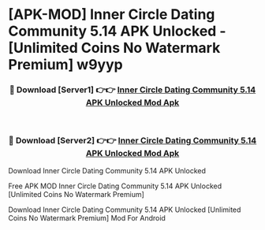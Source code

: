 # [APK-MOD] Inner Circle  Dating Community 5.14 APK Unlocked - [Unlimited Coins No Watermark Premium] w9yyp



<div align="center">
<h3>🔴 Download [Server1] 👉👉 <a href="https://momento.my/?title=Inner_Circle__Dating_Community_5.14_APK_Unlocked">Inner Circle  Dating Community 5.14 APK Unlocked Mod Apk</a></h3><br>

<h3>🔴 Download [Server2] 👉👉 <a href="https://momento.my/?title=Inner_Circle__Dating_Community_5.14_APK_Unlocked">Inner Circle  Dating Community 5.14 APK Unlocked Mod Apk</a></h3>
</div>



Download Inner Circle  Dating Community 5.14 APK Unlocked 

Free APK MOD Inner Circle  Dating Community 5.14 APK Unlocked [Unlimited Coins No Watermark Premium]

Download Inner Circle  Dating Community 5.14 APK Unlocked [Unlimited Coins No Watermark Premium] Mod For Android
